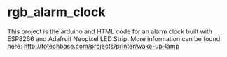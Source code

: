 # rgb_alarm_clock

This project is the arduino and HTML code for an alarm clock built with ESP8266 and Adafruit Neopixel LED Strip. 
More information can be found here: http://totechbase.com/projects/printer/wake-up-lamp
